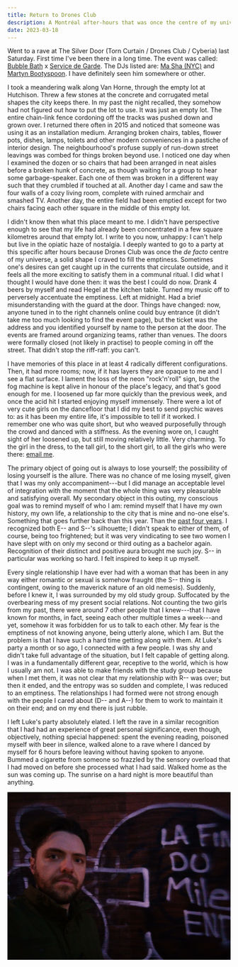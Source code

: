 ```yaml
---
title: Return to Drones Club
description: A Montréal after-hours that was once the centre of my universe.
date: 2023-03-18
---
```


Went to a rave at The Silver Door (Torn Curtain / Drones Club / Cyberia) last Saturday. First time I've been there in a long time. The event was called: [Bubble Bath](https://www.instagram.com/bubblebathmtl/) x [Service de Garde](https://www.instagram.com/servicedegarde/). The DJs listed are: [Ma Sha (NYC)](https://soundcloud.com/masha-ny) and [Martyn Bootyspoon](https://soundcloud.com/mbootyspoon). I have definitely seen him somewhere or other.

I took a meandering walk along Van Horne, through the empty lot at Hutchison. Threw a few stones at the concrete and corrugated metal shapes the city keeps there. In my past the night recalled, they somehow had not figured out how to put the lot to use. It was just an empty lot. The entire chain-link fence cordoning off the tracks was pushed down and grown over. I returned there often in 2015 and noticed that someone was using it as an installation medium. Arranging broken chairs, tables, flower pots, dishes, lamps, toilets and other modern conveniences in a pastiche of interior design. The neighbourhood's profuse supply of run-down street leavings was combed for things broken beyond use. I noticed one day when I examined the dozen or so chairs that had been arranged in neat aisles before a broken hunk of concrete, as though waiting for a group to hear some garbage-speaker. Each one of them was broken in a different way such that they crumbled if touched at all. Another day I came and saw the four walls of a cozy living room, complete with ruined armchair and smashed TV. Another day, the entire field had been emptied except for two chairs facing each other square in the middle of this empty lot.

I didn't know then what this place meant to me. I didn't have perspective enough to see that my life had already been concentrated in a few square kilometres around that empty lot. I write to you now, unhappy: I can't help but live in the opiatic haze of nostalgia. I deeply wanted to go to a party at this specific after hours because Drones Club was once the *de facto* centre of my universe, a solid shape I craved to fill the emptiness. Sometimes one's desires can get caught up in the currents that circulate outside, and it feels all the more exciting to satisfy them in a communal ritual. I did what I thought I would have done then: it was the best I could do now. Drank 4 beers by myself and read Hegel at the kitchen table. Turned my music off to perversely accentuate the emptiness. Left at midnight. Had a brief misunderstanding with the guard at the door. Things have changed: now, anyone tuned in to the right channels online could buy entrance (it didn't take me too much looking to find the event page), but the ticket was the address and you identified yourself by name to the person at the door. The events are framed around organizing teams, rather than venues. The doors were formally closed (not likely in practise) to people coming in off the street. That didn't stop the riff-raff: you can't.

I have memories of this place in at least 4 radically different configurations. Then, it had more rooms; now, if it has layers they are opaque to me and I see a flat surface. I lament the loss of the neon "rock'n'roll" sign, but the fog machine is kept alive in honour of the place's legacy, and that's good enough for me. I loosened up far more quickly than the previous week, and once the acid hit I started enjoying myself immensely. There were a lot of very cute girls on the dancefloor that I did my best to send psychic waves to: as it has been my entire life, it's impossible to tell if it worked. I remember one who was quite short, but who weaved purposefully through the crowd and danced with a stiffness. As the evening wore on, I caught sight of her loosened up, but still moving relatively little. Very charming. To the girl in the dress, to the tall girl, to the short girl, to all the girls who were there: [email me](/links#contact).

The primary object of going out is always to lose yourself; the possibility of losing yourself is the allure. There was no chance of me losing myself, given that I was my only accompaniment---but I did manage an acceptable level of integration with the moment that the whole thing was very pleasurable and satisfying overall. My secondary object in this outing, my conscious goal was to remind myself of who I am: remind myself that I have my own history, my own life, a relationship to the city that is mine and no-one else's. Something that goes further back than this year. Than the [past four years](/blog#2022-12-07). I recognized both E-- and S--'s silhouette; I didn't speak to either of them, of course, being too frightened; but it was very vindicating to see two women I have slept with on only my second or third outing as a bachelor again. Recognition of their distinct and positive aura brought me such joy. S-- in particular was working so hard. I felt inspired to keep it up myself.

Every single relationship I have ever had with a woman that has been in any way either romantic or sexual is somehow fraught (the S-- thing is contingent, owing to the maverick nature of an old nemesis). Suddenly, before I knew it, I was surrounded by my old study group. Suffocated by the overbearing mess of my present social relations. Not counting the two girls from my past, there were around 7 other people that I knew---that I have known for months, in fact, seeing each other multiple times a week---and yet, somehow it was forbidden for us to talk to each other. My fear is the emptiness of not knowing anyone, being utterly alone, which I am. But the problem is that I have such a hard time getting along with them. At Luke's party a month or so ago, I connected with a few people. I was shy and didn't take full advantage of the situation, but I felt capable of getting along. I was in a fundamentally different gear, receptive to the world, which is how I usually am not. I was able to make friends with the study group because when I met them, it was not clear that my relationship with R-- was over; but then it ended, and the entropy was so sudden and complete, I was reduced to an emptiness. The relationships I had formed were not strong enough with the people I cared about (D-- and A--) for them to work to maintain it on their end; and on my end there is just rubble.

I left Luke's party absolutely elated. I left the rave in a similar recognition that I had had an experience of great personal significance, even though, objectively, nothing special happened: spent the evening reading, poisoned myself with beer in silence, walked alone to a rave where I danced by myself for 6 hours before leaving without having spoken to anyone. Bummed a cigarette from someone so frazzled by the sensory overload that I had moved on before she processed what I had said. Walked home as the sun was coming up. The sunrise on a hard night is more beautiful than anything.

![The author on his way home.](assets/images/IMG_20230312_064832_807.jpg)
